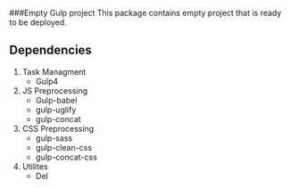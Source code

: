 ###Empty Gulp project
This package contains empty project that is ready to be deployed.

## Dependencies

1. Task Managment
   - Gulp4
2. JS Preprocessing
   - Gulp-babel
   - gulp-uglify
   - gulp-concat
3. CSS Preprocessing
   - gulp-sass
   - gulp-clean-css
   - gulp-concat-css
4. Utilites
   - Del
